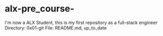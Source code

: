 # alx-pre_course-
I'm now a ALX Student, this is my first repository as a full-stack engineer
Directory: 0x01-git
File: README.md, up_to_date
